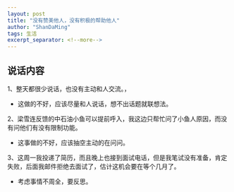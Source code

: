 ```yaml
---
layout: post
title: "没有赞美他人，没有积极的帮助他人"
author: "ShanDaMing"
tags: 生活
excerpt_separator: <!--more-->
---
```


## 说话内容
1、整天都很少说话，也没有主动和人交流。<!--more-->，
* 这做的不好，应该尽量和人说话，想不出话题就联想法。

2、梁雪连反馈的中石油小鱼可以提前呼入，我这边只帮忙问了小鱼人原因，而没有问他们有没有限制功能。
* 这事做的不好，应该抽空主动的在问问。

3、这周一我投递了简历，而且晚上也接到面试电话，但是我笔试没有准备，肯定失败，后面我邮件拒绝去面试了，估计这机会要在等个几月了。
* 考虑事情不周全，要反思。
